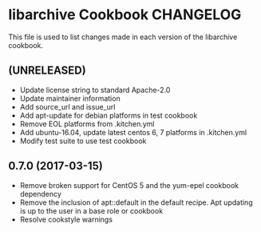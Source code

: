 # libarchive Cookbook CHANGELOG

This file is used to list changes made in each version of the libarchive cookbook.

## (UNRELEASED)

- Update license string to standard Apache-2.0
- Update maintainer information 
- Add source_url and issue_url 
- Add apt-update for debian platforms in test cookbook
- Remove EOL platforms from .kitchen.yml
- Add ubuntu-16.04, update latest centos 6, 7 platforms in .kitchen.yml
- Modify test suite to use test cookbook

## 0.7.0 (2017-03-15)

- Remove broken support for CentOS 5 and the yum-epel cookbook dependency
- Remove the inclusion of apt::default in the default recipe. Apt updating is up to the user in a base role or cookbook
- Resolve cookstyle warnings

